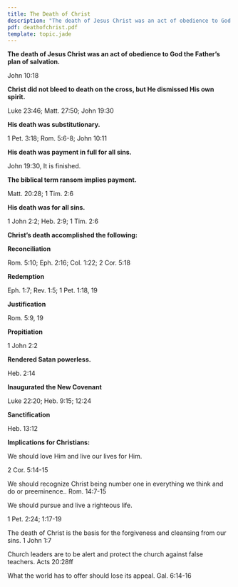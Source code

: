 ```yaml
---
title: The Death of Christ
description: "The death of Jesus Christ was an act of obedience to God the Father's plan of salvation."
pdf: deathofchrist.pdf
template: topic.jade
---
```


**The death of Jesus Christ was an act of obedience to God the Father’s
plan of salvation.**

John 10:18

**Christ did not bleed to death on the cross, but He dismissed His own
spirit.**

Luke 23:46; Matt. 27:50; John 19:30

**His death was substitutionary.**

1 Pet. 3:18; Rom. 5:6-8; John 10:11

**His death was payment in full for all sins.**

John 19:30, It is finished.

**The biblical term ransom implies payment.**

Matt. 20:28; 1 Tim. 2:6

**His death was for all sins.**

1 John 2:2; Heb. 2:9; 1 Tim. 2:6

**Christ’s death accomplished the following:**

**Reconciliation**

Rom. 5:10; Eph. 2:16; Col. 1:22; 2 Cor. 5:18

**Redemption**

Eph. 1:7; Rev. 1:5; 1 Pet. 1:18, 19

**Justification**

Rom. 5:9, 19

**Propitiation**

1 John 2:2

**Rendered Satan powerless.**

Heb. 2:14

**Inaugurated the New Covenant**

Luke 22:20; Heb. 9:15; 12:24

**Sanctification**

Heb. 13:12

**Implications for Christians:**

We should love Him and live our lives for Him.

2 Cor. 5:14-15

We should recognize Christ being number one in everything we think and
do or preeminence.. Rom. 14:7-15

We should pursue and live a righteous life.

1 Pet. 2:24; 1:17-19

The death of Christ is the basis for the forgiveness and cleansing from
our sins. 1 John 1:7

Church leaders are to be alert and protect the church against false
teachers. Acts 20:28ff

What the world has to offer should lose its appeal. Gal. 6:14-16

